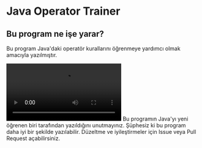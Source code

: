 # Java Operator Trainer

## Bu program ne işe yarar?
Bu program Java'daki operatör kurallarını öğrenmeye yardımcı olmak amacıyla yazılmıştır.

![](https://github.com/umutcan-turan/java-operator-trainer/blob/main/demo.webm)
Bu programın Java'yı yeni öğrenen biri tarafından yazıldığını unutmayınız.
Şüphesiz ki bu program daha iyi bir şekilde yazılabilir.
Düzeltme ve iyileştirmeler için Issue veya Pull Request açabilirsiniz.

